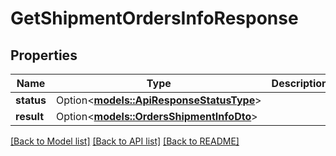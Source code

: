 # GetShipmentOrdersInfoResponse

## Properties

Name | Type | Description | Notes
------------ | ------------- | ------------- | -------------
**status** | Option<[**models::ApiResponseStatusType**](ApiResponseStatusType.md)> |  | [optional]
**result** | Option<[**models::OrdersShipmentInfoDto**](OrdersShipmentInfoDTO.md)> |  | [optional]

[[Back to Model list]](../README.md#documentation-for-models) [[Back to API list]](../README.md#documentation-for-api-endpoints) [[Back to README]](../README.md)


